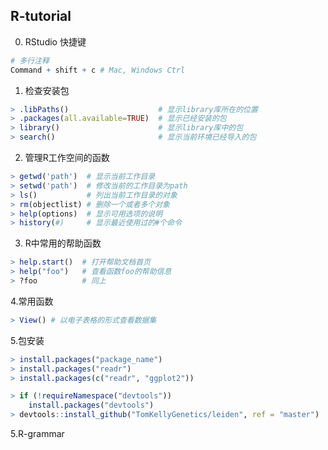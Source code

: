 ## R-tutorial

0. RStudio 快捷键
```r
# 多行注释
Command + shift + c # Mac, Windows Ctrl
```

1. 检查安装包
```R
> .libPaths()                    # 显示library库所在的位置
> .packages(all.available=TRUE)  # 显示已经安装的包
> library()                      # 显示library库中的包
> search()                       # 显示当前环境已经导入的包
```

2. 管理R工作空间的函数
```r
> getwd('path')  # 显示当前工作目录
> setwd('path')  # 修改当前的工作目录为path
> ls()           # 列出当前工作目录的对象
> rm(objectlist) # 删除一个或者多个对象
> help(options)  # 显示可用选项的说明
> history(#)     # 显示最近使用过的#个命令
```
3. R中常用的帮助函数
```r
> help.start()  # 打开帮助文档首页
> help("foo")   # 查看函数foo的帮助信息
> ?foo          # 同上
```

4.常用函数
```r
> View() # 以电子表格的形式查看数据集

```
5.包安装
```r
> install.packages("package_name")
> install.packages("readr")
> install.packages(c("readr", "ggplot2"))

> if (!requireNamespace("devtools"))
    install.packages("devtools")
> devtools::install_github("TomKellyGenetics/leiden", ref = "master")
```
5.R-grammar
```r

```
